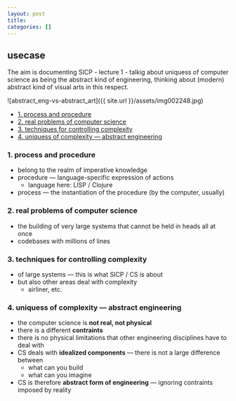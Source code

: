 ```yaml
---
layout: post
title:
categories: []
---
```

## usecase

The aim is documenting SICP - lecture 1 - talkig about uniquess of computer science as being the abstract kind of engineering, thinking about (modern) abstract kind of visual arts in this respect. 

![abstract_eng-vs-abstract_art]({{ site.url }}/assets/img002248.jpg)

<!-- TOC -->

- [1. process and procedure](#1-process-and-procedure)
- [2. real problems of computer science](#2-real-problems-of-computer-science)
- [3. techniques for controlling complexity](#3-techniques-for-controlling-complexity)
- [4. uniquess of complexity — abstract engineering](#4-uniquess-of-complexity--abstract-engineering)

<!-- /TOC -->

### 1. process and procedure
* belong to the realm of imperative knowledge
* procedure — language-specific expression of actions
    * language here: LISP / Clojure
* process — the instantiation of the procedure (by the computer, usually)

### 2. real problems of computer science
* the building of very large systems that cannot be held in heads all at once
* codebases with millions of lines

### 3. techniques for controlling complexity
* of large systems — this is what SICP / CS is about
* but also other areas deal with complexity
    * airliner, etc.

### 4. uniquess of complexity — abstract engineering
* the computer science is **not real, not physical**
* there is a different **contraints**
* there is no physical limitations that other engineering disciplines have to deal with
* CS deals with **idealized components** — there is not a large difference between
    * what can you build
    * what can you imagine
* CS is therefore **abstract form of engineering** — ignoring contraints imposed by reality
